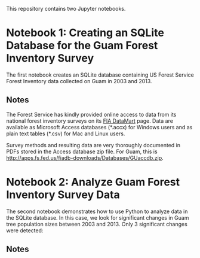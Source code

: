 This repository contains two Jupyter notebooks. 

# Notebook 1: Creating an SQLite Database for the Guam Forest Inventory Survey

The first notebook creates an SQLite database containing US Forest Service Forest Inventory data collected on Guam in 2003 and 2013.

## Notes

The Forest Service has kindly provided online access to data from its national forest inventory surveys on its [FIA DataMart](http://apps.fs.fed.us/fiadb-downloads/datamart.html) page. Data are available as Microsoft Access databases (\*.accx) for Windows users and as plain text tables (\*.csv) for Mac and Linux users.

Survey methods and resulting data are very thoroughly documented in PDFs stored in the Access database zip file. For Guam, this is <http://apps.fs.fed.us/fiadb-downloads/Databases/GUaccdb.zip>. 

# Notebook 2: Analyze Guam Forest Inventory Survey Data

The second notebook demonstrates how to use Python to analyze data in the SQLite database.  In this case, we look for significant changes in Guam tree population sizes between 2003 and 2013. Only 3 significant changes were detected:





## Notes


